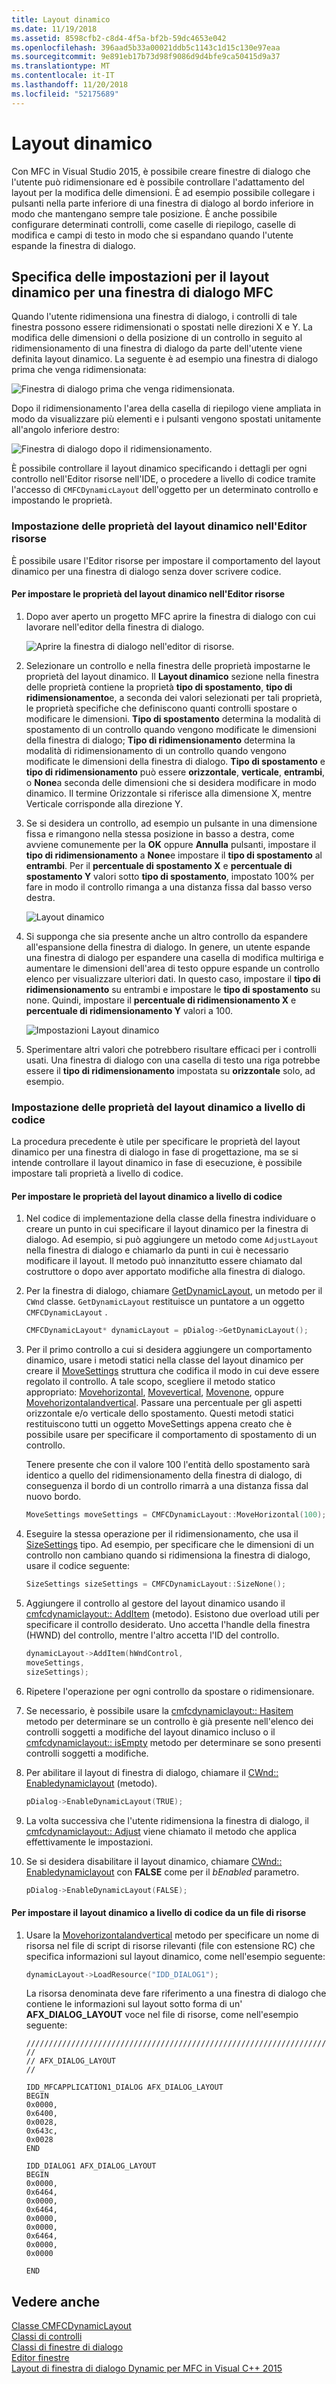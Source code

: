 ```yaml
---
title: Layout dinamico
ms.date: 11/19/2018
ms.assetid: 8598cfb2-c8d4-4f5a-bf2b-59dc4653e042
ms.openlocfilehash: 396aad5b33a00021ddb5c1143c1d15c130e97eaa
ms.sourcegitcommit: 9e891eb17b73d98f9086d9d4bfe9ca50415d9a37
ms.translationtype: MT
ms.contentlocale: it-IT
ms.lasthandoff: 11/20/2018
ms.locfileid: "52175689"
---
```

# <a name="dynamic-layout"></a>Layout dinamico

Con MFC in Visual Studio 2015, è possibile creare finestre di dialogo che l'utente può ridimensionare ed è possibile controllare l'adattamento del layout per la modifica delle dimensioni. È ad esempio possibile collegare i pulsanti nella parte inferiore di una finestra di dialogo al bordo inferiore in modo che mantengano sempre tale posizione. È anche possibile configurare determinati controlli, come caselle di riepilogo, caselle di modifica e campi di testo in modo che si espandano quando l'utente espande la finestra di dialogo.

## <a name="specifying-dynamic-layout-settings-for-an-mfc-dialog-box"></a>Specifica delle impostazioni per il layout dinamico per una finestra di dialogo MFC

Quando l'utente ridimensiona una finestra di dialogo, i controlli di tale finestra possono essere ridimensionati o spostati nelle direzioni X e Y. La modifica delle dimensioni o della posizione di un controllo in seguito al ridimensionamento di una finestra di dialogo da parte dell'utente viene definita layout dinamico. La seguente è ad esempio una finestra di dialogo prima che venga ridimensionata:

![Finestra di dialogo prima che venga ridimensionata. ](../mfc/media/mfcdynamiclayout4.png "Della finestra prima che venga ridimensionata.")

Dopo il ridimensionamento l'area della casella di riepilogo viene ampliata in modo da visualizzare più elementi e i pulsanti vengono spostati unitamente all'angolo inferiore destro:

![Finestra di dialogo dopo il ridimensionamento. ](../mfc/media/mfcdynamiclayout5.png "Finestra di dialogo dopo il ridimensionamento.")

È possibile controllare il layout dinamico specificando i dettagli per ogni controllo nell'Editor risorse nell'IDE, o procedere a livello di codice tramite l'accesso di `CMFCDynamicLayout` dell'oggetto per un determinato controllo e impostando le proprietà.

### <a name="setting-dynamic-layout-properties-in-the-resource-editor"></a>Impostazione delle proprietà del layout dinamico nell'Editor risorse

È possibile usare l'Editor risorse per impostare il comportamento del layout dinamico per una finestra di dialogo senza dover scrivere codice.

#### <a name="to-set-dynamic-layout-properties-in-the-resource-editor"></a>Per impostare le proprietà del layout dinamico nell'Editor risorse

1. Dopo aver aperto un progetto MFC aprire la finestra di dialogo con cui lavorare nell'editor della finestra di dialogo.

   ![Aprire la finestra di dialogo nell'editor di risorse. ](../mfc/media/mfcdynamiclayout3.png "Aprire la finestra di dialogo nell'editor di risorse.")

1. Selezionare un controllo e nella finestra delle proprietà impostarne le proprietà del layout dinamico. Il **Layout dinamico** sezione nella finestra delle proprietà contiene la proprietà **tipo di spostamento**, **tipo di ridimensionamento**e, a seconda dei valori selezionati per tali proprietà, le proprietà specifiche che definiscono quanti controlli spostare o modificare le dimensioni. **Tipo di spostamento** determina la modalità di spostamento di un controllo quando vengono modificate le dimensioni della finestra di dialogo; **Tipo di ridimensionamento** determina la modalità di ridimensionamento di un controllo quando vengono modificate le dimensioni della finestra di dialogo. **Tipo di spostamento** e **tipo di ridimensionamento** può essere **orizzontale**, **verticale**, **entrambi**, o **None**a seconda delle dimensioni che si desidera modificare in modo dinamico. Il termine Orizzontale si riferisce alla dimensione X, mentre Verticale corrisponde alla direzione Y.

1. Se si desidera un controllo, ad esempio un pulsante in una dimensione fissa e rimangono nella stessa posizione in basso a destra, come avviene comunemente per la **OK** oppure **Annulla** pulsanti, impostare il **tipo di ridimensionamento** a  **None**e impostare il **tipo di spostamento** al **entrambi**. Per il **percentuale di spostamento X** e **percentuale di spostamento Y** valori sotto **tipo di spostamento**, impostato 100% per fare in modo il controllo rimanga a una distanza fissa dal basso verso destra.

   ![Layout dinamico](../mfc/media/mfcdynamiclayout1.png "Layout dinamico")

1. Si supponga che sia presente anche un altro controllo da espandere all'espansione della finestra di dialogo. In genere, un utente espande una finestra di dialogo per espandere una casella di modifica multiriga e aumentare le dimensioni dell'area di testo oppure espande un controllo elenco per visualizzare ulteriori dati. In questo caso, impostare il **tipo di ridimensionamento** su entrambi e impostare le **tipo di spostamento** su none. Quindi, impostare il **percentuale di ridimensionamento X** e **percentuale di ridimensionamento Y** valori a 100.

   ![Impostazioni Layout dinamico](../mfc/media/mfcdynamiclayout2.png "impostazioni Layout dinamico")

1. Sperimentare altri valori che potrebbero risultare efficaci per i controlli usati. Una finestra di dialogo con una casella di testo una riga potrebbe essere il **tipo di ridimensionamento** impostata su **orizzontale** solo, ad esempio.

### <a name="setting-dynamic-layout-properties-programmatically"></a>Impostazione delle proprietà del layout dinamico a livello di codice

La procedura precedente è utile per specificare le proprietà del layout dinamico per una finestra di dialogo in fase di progettazione, ma se si intende controllare il layout dinamico in fase di esecuzione, è possibile impostare tali proprietà a livello di codice.

#### <a name="to-set-dynamic-layout-properties-programmatically"></a>Per impostare le proprietà del layout dinamico a livello di codice

1. Nel codice di implementazione della classe della finestra individuare o creare un punto in cui specificare il layout dinamico per la finestra di dialogo. Ad esempio, si può aggiungere un metodo come `AdjustLayout` nella finestra di dialogo e chiamarlo da punti in cui è necessario modificare il layout. Il metodo può innanzitutto essere chiamato dal costruttore o dopo aver apportato modifiche alla finestra di dialogo.

1. Per la finestra di dialogo, chiamare [GetDynamicLayout](../mfc/reference/cwnd-class.md#getdynamiclayout), un metodo per il `CWnd` classe. `GetDynamicLayout` restituisce un puntatore a un oggetto `CMFCDynamicLayout` .

    ```cpp
    CMFCDynamicLayout* dynamicLayout = pDialog->GetDynamicLayout();
    ```

1. Per il primo controllo a cui si desidera aggiungere un comportamento dinamico, usare i metodi statici nella classe del layout dinamico per creare il [MoveSettings](../mfc/reference/cmfcdynamiclayout-class.md#movesettings_structure) struttura che codifica il modo in cui deve essere regolato il controllo. A tale scopo, scegliere il metodo statico appropriato: [Movehorizontal](../mfc/reference/cmfcdynamiclayout-class.md#movehorizontal), [Movevertical](../mfc/reference/cmfcdynamiclayout-class.md#movevertical), [Movenone](../mfc/reference/cmfcdynamiclayout-class.md#movenone), oppure [Movehorizontalandvertical](../mfc/reference/cmfcdynamiclayout-class.md#movehorizontalandvertical). Passare una percentuale per gli aspetti orizzontale e/o verticale dello spostamento. Questi metodi statici restituiscono tutti un oggetto MoveSettings appena creato che è possibile usare per specificare il comportamento di spostamento di un controllo.

   Tenere presente che con il valore 100 l'entità dello spostamento sarà identico a quello del ridimensionamento della finestra di dialogo, di conseguenza il bordo di un controllo rimarrà a una distanza fissa dal nuovo bordo.

    ```cpp
    MoveSettings moveSettings = CMFCDynamicLayout::MoveHorizontal(100);
    ```

1. Eseguire la stessa operazione per il ridimensionamento, che usa il [SizeSettings](../mfc/reference/cmfcdynamiclayout-class.md#sizesettings_structure) tipo. Ad esempio, per specificare che le dimensioni di un controllo non cambiano quando si ridimensiona la finestra di dialogo, usare il codice seguente:

    ```cpp
    SizeSettings sizeSettings = CMFCDynamicLayout::SizeNone();
    ```

1. Aggiungere il controllo al gestore del layout dinamico usando il [cmfcdynamiclayout:: AddItem](../mfc/reference/cmfcdynamiclayout-class.md#additem) (metodo). Esistono due overload utili per specificare il controllo desiderato. Uno accetta l'handle della finestra (HWND) del controllo, mentre l'altro accetta l'ID del controllo.

    ```cpp
    dynamicLayout->AddItem(hWndControl,
    moveSettings,
    sizeSettings);
    ```

1. Ripetere l'operazione per ogni controllo da spostare o ridimensionare.

1. Se necessario, è possibile usare la [cmfcdynamiclayout:: Hasitem](../mfc/reference/cmfcdynamiclayout-class.md#hasitem) metodo per determinare se un controllo è già presente nell'elenco dei controlli soggetti a modifiche del layout dinamico incluso o il [cmfcdynamiclayout:: isEmpty](../mfc/reference/cmfcdynamiclayout-class.md#isempty) metodo per determinare se sono presenti controlli soggetti a modifiche.

1. Per abilitare il layout di finestra di dialogo, chiamare il [CWnd:: Enabledynamiclayout](../mfc/reference/cwnd-class.md#enabledynamiclayout) (metodo).

    ```cpp
    pDialog->EnableDynamicLayout(TRUE);
    ```

1. La volta successiva che l'utente ridimensiona la finestra di dialogo, il [cmfcdynamiclayout:: Adjust](../mfc/reference/cmfcdynamiclayout-class.md#adjust) viene chiamato il metodo che applica effettivamente le impostazioni.

1. Se si desidera disabilitare il layout dinamico, chiamare [CWnd:: Enabledynamiclayout](../mfc/reference/cwnd-class.md#enabledynamiclayout) con **FALSE** come per il *bEnabled* parametro.

    ```cpp
    pDialog->EnableDynamicLayout(FALSE);
    ```

#### <a name="to-set-the-dynamic-layout-programmatically-from-a-resource-file"></a>Per impostare il layout dinamico a livello di codice da un file di risorse

1. Usare la [Movehorizontalandvertical](../mfc/reference/cmfcdynamiclayout-class.md#movehorizontalandvertical) metodo per specificare un nome di risorsa nel file di script di risorse rilevanti (file con estensione RC) che specifica informazioni sul layout dinamico, come nell'esempio seguente:

    ```cpp
    dynamicLayout->LoadResource("IDD_DIALOG1");
    ```

   La risorsa denominata deve fare riferimento a una finestra di dialogo che contiene le informazioni sul layout sotto forma di un' **AFX_DIALOG_LAYOUT** voce nel file di risorse, come nell'esempio seguente:

    ```RC
    /////////////////////////////////////////////////////////////////////////////
    //
    // AFX_DIALOG_LAYOUT
    //

    IDD_MFCAPPLICATION1_DIALOG AFX_DIALOG_LAYOUT
    BEGIN
    0x0000,
    0x6400,
    0x0028,
    0x643c,
    0x0028
    END

    IDD_DIALOG1 AFX_DIALOG_LAYOUT
    BEGIN
    0x0000,
    0x6464,
    0x0000,
    0x6464,
    0x0000,
    0x0000,
    0x6464,
    0x0000,
    0x0000

    END
    ```

## <a name="see-also"></a>Vedere anche

[Classe CMFCDynamicLayout](../mfc/reference/cmfcdynamiclayout-class.md)<br/>
[Classi di controlli](../mfc/control-classes.md)<br/>
[Classi di finestre di dialogo](../mfc/dialog-box-classes.md)<br/>
[Editor finestre](../windows/dialog-editor.md)<br/>
[Layout di finestra di dialogo Dynamic per MFC in Visual C++ 2015](https://mariusbancila.ro/blog/2015/07/27/dynamic-dialog-layout-for-mfc-in-visual-c-2015/)
